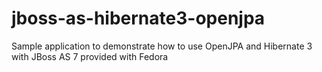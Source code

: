 jboss-as-hibernate3-openjpa
===========================

Sample application to demonstrate how to use OpenJPA and Hibernate 3 with JBoss AS 7 provided with Fedora